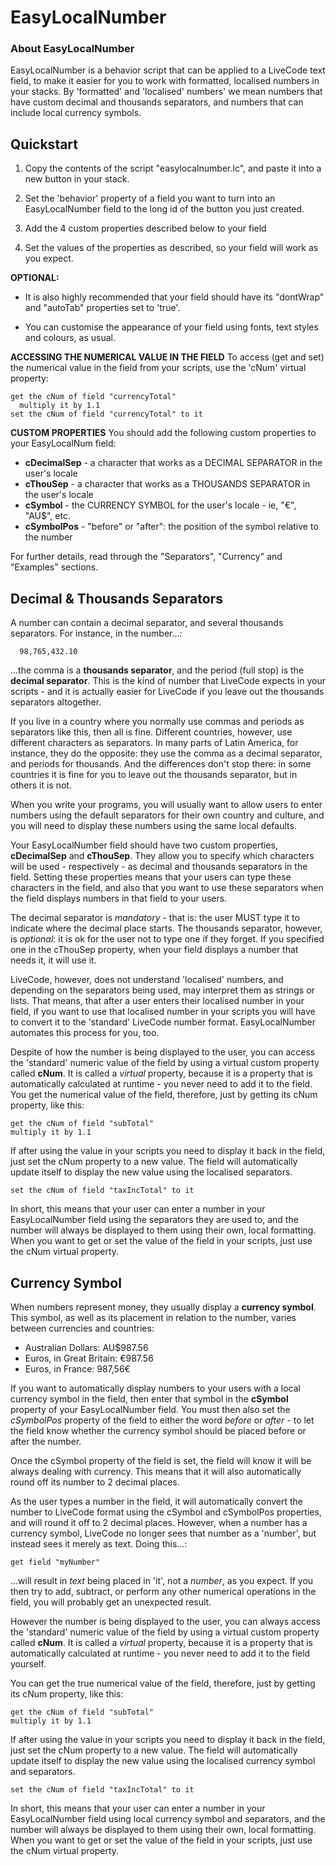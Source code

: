 EasyLocalNumber
===============

### About EasyLocalNumber
EasyLocalNumber is a behavior script that can be applied to a LiveCode text field, to make it easier for you to work with formatted, localised numbers in your stacks. By 'formatted' and 'localised' numbers' we mean numbers that have custom decimal and thousands separators, and numbers that can include local currency symbols.

## Quickstart

  1. Copy the contents of the script "easylocalnumber.lc", and paste it into a new button in your stack. 

  2. Set the 'behavior' property of a field you want to turn into an EasyLocalNumber field to the long id of the button you just created.

  3. Add the 4 custom properties described below to your field

  4. Set the values of the properties as described, so your field will work as you expect.

__OPTIONAL:__

  * It is also highly recommended that your field should have its "dontWrap" and "autoTab" properties set to 'true'.

  * You can customise the appearance of your field using fonts, text styles and colours, as usual.

__ACCESSING THE NUMERICAL VALUE IN THE FIELD__
To access (get and set) the numerical value in the field from your scripts, use the 'cNum' virtual property:
```
get the cNum of field "currencyTotal"
  multiply it by 1.1
set the cNum of field "currencyTotal" to it
```

__CUSTOM PROPERTIES__
You should add the following custom properties to your EasyLocalNum field:

   * __cDecimalSep__ - a character that works as a DECIMAL SEPARATOR in the user's locale
   * __cThouSep__ - a character that works as a THOUSANDS SEPARATOR in the user's locale
   * __cSymbol__ - the CURRENCY SYMBOL for the user's locale - ie, "€", "AU$", etc.
   * __cSymbolPos__ - "before" or "after": the position of the symbol relative to the number

For further details, read through the "Separators", "Currency" and "Examples" sections.

## Decimal & Thousands Separators

A number can contain a decimal separator, and several thousands separators. 
For instance, in the number...:
```
  98,765,432.10
```
...the comma is a __thousands separator__, and the period (full stop) is the __decimal separator__. This is the kind of number that LiveCode expects in your scripts - and it is actually easier for LiveCode if you leave out the thousands separators altogether.

If you live in a country where you normally use commas and periods as separators like this, then all is fine. Different countries, however, use different characters as separators. In many parts of Latin America, for instance, they do the opposite: they use the comma as a decimal separator, and periods for thousands. And the differences don't stop there: in some countries it is fine for you to leave out the thousands separator, but in others it is not.

When you write your programs, you will usually want to allow users to enter numbers using the default separators for their own country and culture, and you will need to display these numbers using the same local defaults. 

Your EasyLocalNumber field should have two custom properties, __cDecimalSep__ and __cThouSep__. They allow you to specify which characters will be used - respectively - as decimal and thousands separators in the field. Setting these properties means that your  users can type these characters in the field, and also that you want to use these separators when the field displays numbers in that field to your users.

The decimal separator is *mandatory* - that is: the user MUST type it to indicate where the decimal place starts. The thousands separator, however, is *optional*: it is ok for the user not to type one if they forget. If you specified one in the cThouSep property, when your field displays a number that needs it, it will use it.

LiveCode, however, does not understand 'localised' numbers, and depending on the separators being used, may interpret them as strings or lists. That means, that after a user enters their localised number in your field, if you want to use that localised number in your scripts you will have to convert it to the 'standard' LiveCode number format. EasyLocalNumber automates this process for you, too.

Despite of how the number is being displayed to the user, you can access the 'standard' numeric value of the field by using a virtual custom property called __cNum__. It is called a _virtual_ property, because it is a property that is automatically calculated at runtime - you never need to add it to the field. You get the numerical value of the field, therefore, just by getting its cNum property, like this:
```
get the cNum of field "subTotal"
multiply it by 1.1
```
If after using the value in your scripts you need to display it back in the field, just set the cNum property to a new value. The field will automatically update itself to display the new value using the localised separators.
```
set the cNum of field "taxIncTotal" to it
```
In short, this means that your user can enter a number in your EasyLocalNumber field using the separators they are used to, and the number will always be displayed to them using their own, local formatting. When you want to get or set the value of the field in your scripts, just use the cNum virtual property.

## Currency Symbol

When numbers represent money, they usually display a __currency symbol__. This symbol, as well as its placement in relation to the number, varies between currencies and countries:

 * Australian Dollars: AU$987.56 
 * Euros, in Great Britain: €987.56
 * Euros, in France: 987,56€

If you want to automatically display numbers to your users with a local currency symbol in the field, then enter that symbol in the __cSymbol__ property of your EasyLocalNumber field. You must then also set the _cSymbolPos_ property of the field to either the word _before_ or _after_ - to let the field know whether the currency symbol should be placed before or after the number.

Once the cSymbol property of the field is set, the field will know it will be always dealing with currency. This means that it will also automatically round off its number to 2 decimal places.

As the user types a number in the field, it will automatically convert the number to LiveCode format using the cSymbol and cSymbolPos properties, and will round it off to 2 decimal places. However, when a number has a currency symbol, LiveCode no longer sees that number as a 'number', but instead sees it merely as text. Doing this...:
```
get field "myNumber"
```
...will result in *text* being placed in 'it', not a *number*, as you expect. If you then try to add, subtract, or perform any other numerical operations in the field, you will probably get an unexpected result.

However the number is being displayed to the user, you can always access the 'standard' numeric value of the field by using a virtual custom property called __cNum__. It is called a *virtual* property, because it is a property that is automatically calculated at runtime - you never need to add it to the field yourself. 

You can get the true numerical value of the field, therefore, just by getting its cNum property, like this:
```
get the cNum of field "subTotal"
multiply it by 1.1
```
If after using the value in your scripts you need to display it back in the field, just set the cNum property to a new value. The field will automatically update itself to display the new value using the localised currency symbol and separators.
```
set the cNum of field "taxIncTotal" to it
```
In short, this means that your user can enter a number in your EasyLocalNumber field using local currency symbol and separators, and the number will always be displayed to them using their own, local formatting. When you want to get or set the value of the field in your scripts, just use the cNum virtual property.


